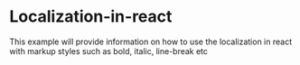 # Localization-in-react
This example will provide information on how to use the localization in react with markup styles such as bold, italic, line-break etc
